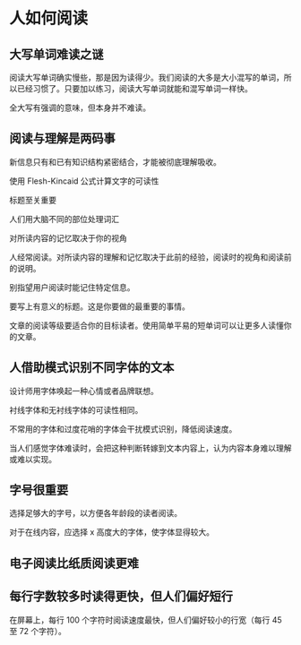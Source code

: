 # 人如何阅读

## 大写单词难读之谜

阅读大写单词确实慢些，那是因为读得少。我们阅读的大多是大小混写的单词，所以已经习惯了。只要加以练习，阅读大写单词就能和混写单词一样快。

全大写有强调的意味，但本身并不难读。

## 阅读与理解是两码事

新信息只有和已有知识结构紧密结合，才能被彻底理解吸收。

使用 Flesh-Kincaid 公式计算文字的可读性

标题至关重要

人们用大脑不同的部位处理词汇

对所读内容的记忆取决于你的视角

人经常阅读。对所读内容的理解和记忆取决于此前的经验，阅读时的视角和阅读前的说明。

别指望用户阅读时能记住特定信息。

要写上有意义的标题。这是你要做的最重要的事情。

文章的阅读等级要适合你的目标读者。使用简单平易的短单词可以让更多人读懂你的文章。

## 人借助模式识别不同字体的文本

设计师用字体唤起一种心情或者品牌联想。

衬线字体和无衬线字体的可读性相同。

不常用的字体和过度花哨的字体会干扰模式识别，降低阅读速度。

当人们感觉字体难读时，会把这种判断转嫁到文本内容上，认为内容本身难以理解或难以实现。

## 字号很重要

选择足够大的字号，以方便各年龄段的读者阅读。

对于在线内容，应选择 x 高度大的字体，使字体显得较大。

## 电子阅读比纸质阅读更难

## 每行字数较多时读得更快，但人们偏好短行

在屏幕上，每行 100 个字符时阅读速度最快，但人们偏好较小的行宽（每行 45 至 72 个字符）。
